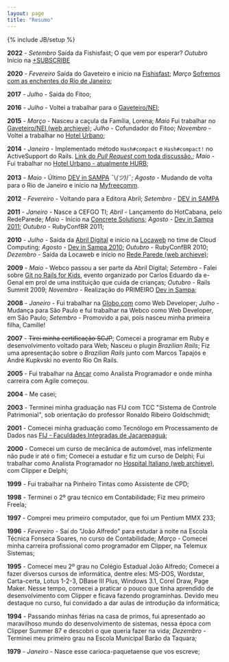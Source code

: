 ```yaml
---
layout: page
title: "Resumo"
---
```

{% include JB/setup %}

**2022** - *Setembro* Saída da Fishisfast; O que vem por esperar? *Outubro* Início na [+SUBSCRIBE][subscribe]

**2020** - *Fevereiro* Saída do Gaveteiro e inicio na [Fishisfast][fishisfast]; *Março* [Sofremos com as enchentes do Rio de Janeiro][enchente];

**2017** - *Julho* - Saída do Fitoo;

**2016** - *Julho* - Voltei a trabalhar para o [Gaveteiro/NEI][nei];

**2015** - *Março* - Nasceu a caçula da Família, Lorena; *Maio* Fui trabalhar no [Gaveteiro/NEI (web archieve)][nei]; *Julho* - Cofundador do Fitoo; *Novembro* - Voltei a trabalhar no [Hotel Urbano][hurb];

**2014** - *Janeiro* - Implementado método `Hash#compact` e `Hash#compact!` no ActiveSupport do Rails. [Link do _Pull Request_ com toda discussão.](https://github.com/rails/rails/pull/13632); *Maio* - Fui trabalhar no [Hotel Urbano - atualmente HURB][hurb];

**2013** - *Maio* - Último [DEV in SAMPA](https://devinsampa.com.br/museu#ano2013) ¯\\_(ツ)_/¯; *Agosto* - Mudando de volta para o Rio de Janeiro e início na [Myfreecomm](https://www.myfreecomm.com.br).

**2012** - *Fevereiro* - Voltando para a Editora Abril; *Setembro* - [DEV in SAMPA](https://devinsampa.com.br/museu#ano2012)

**2011** - *Janeiro* - Nasce a CEFGO TI; *Abril* - Lançamento do HotCabana, pelo RedeParede; *Maio* - Início na [Concrete Solutions](https://www.concretesolutions.com.br/); *Agosto* - [Dev in Sampa 2011](https://devinsampa.com.br/museu#ano2011); *Outubro* - RubyConfBR 2011;

**2010** - *Julho* - Saída da [Abril Digital](https://www.abril.com.br) e início na [Locaweb](https://www.locaweb.com.br) no time de Cloud Computing; *Agosto* - [Dev in Sampa 2010](https://devinsampa.com.br/museu#ano2010); *Outubro* - RubyConfBR 2010; *Dezembro* - Saída da Locaweb e início no [Rede Parede (web archieve)](https://web.archive.org/web/20220000000000*/redeparede.com);

**2009** - *Maio* - Webco passou a ser parte da Abril Digital; *Setembro* - Falei sobre [Git no Rails for Kids](http://www.slideshare.net/tinorj/git-e-seu-amigo), evento organizado por Carlos Eduardo da e-Genal em prol de uma instituição que cuida de crianças; *Outubro* - Rails Summit 2009; *Novembro* - Realização do PRIMEIRO [Dev in Sampa](https://devinsampa.com.br/museu#ano2009);

**2008** - *Janeiro* - Fui trabalhar na [Globo.com](https://globo.com) como Web Developer; *Julho* - Mudança para São Paulo e fui trabalhar na Webco como Web Developer, em São Paulo; *Setembro* - Promovido a pai, pois nasceu minha primeira filha, Camille!

**2007** - <del datetime="2010-09-03T18:33:07+00:00">Tirei minha certificação SCJP</del>; Comecei a programar em Ruby e desenvolvimento voltado para Web; Nasceu o plugin _Brazilian Rails_; Fiz uma apresentação sobre o _Brazilian Rails_ junto com Marcos Tapajós e André Kupkvski no evento Rio On Rails.

**2005** - Fui trabalhar na [Ancar](https://www.ancar.com.br) como Analista Programador e onde minha carreira com Agile começou.

**2004** - Me casei;

**2003** - Terminei minha graduação nas FIJ com TCC "Sistema de Controle Patrimonial", sob orientação do professor Ronaldo Ribeiro Goldschmidt;

**2001** - Comecei minha graduação como Tecnólogo em Processamento de Dados nas [FIJ - Faculdades Integradas de Jacarepaguá](https://fij.br/);

**2000** - Comecei um curso de mecânica de automóvel, mas infelizmente não pude ir até o fim; Comecei a estudar e fiz um curso de Delphi; Fui trabalhar como Analista Programador no [Hospital Italiano (web archieve)](https://web.archive.org/web/20220000000000*/hospitalitaliano.com.br), com Clipper e Delphi;

**1999** - Fui trabalhar na Pinheiro Tintas como Assistente de CPD;

**1998** - Terminei o 2º grau técnico em Contabilidade; Fiz meu primeiro Freela;

**1997** - Comprei meu primeiro computador, que foi um Pentium MMX 233;

**1996** - *Fevereiro* - Saí do "João Alfredo" para estudar à noite na Escola Técnica Fonseca Soares, no curso de Contabilidade; *Março* - Comecei minha carreira profissional como programador em Clipper, na Telemux Sistemas;

**1995** - Comecei meu 2º grau no Colégio Estadual João Alfredo; Comecei a fazer diversos cursos de informática, dentre eles: MS-DOS, Wordstar, Carta-certa, Lotus 1-2-3, DBase III Plus, Windows 3.1, Corel Draw, Page Maker. Nesse tempo, comecei a praticar o pouco que tinha aprendido de desenvolvimento com Clipper e ficava fazendo programinhas. Devido meu destaque no curso, fui convidado a dar aulas de introdução da informática;

**1994** - Passando minhas férias na casa de primos, fui apresentado ao maravilhoso mundo do desenvolvimento de sistemas, nessa época com Clipper Summer 87 e descobri o que queria fazer na vida; *Dezembro* - Terminei meu primeiro grau na Escola Municipal Barão da Taquara;

**1979** - *Janeiro* - Nasce esse carioca-paquetaense que vos escreve;

[hurb]: https://hurb.com
[nei]: https://web.archive.org/web/20220000000000*/https://www.gaveteiro.com.br/
[fishisfast]: https://fishisfast.com
[subscribe]: https://subscribeplatform.com/
[enchente]: https://www.asuswebstorage.com/navigate/a/#/s/762050E10BB848538AC637354EB863324